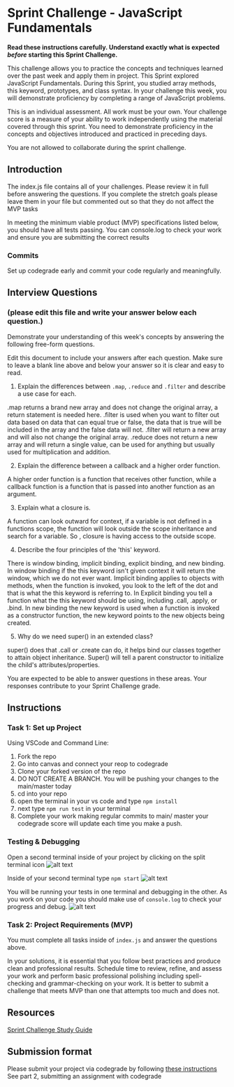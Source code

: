 # Sprint Challenge - JavaScript Fundamentals

**Read these instructions carefully. Understand exactly what is expected _before_ starting this Sprint Challenge.**

This challenge allows you to practice the concepts and techniques learned over the past week and apply them in project. This Sprint explored JavaScript Fundamentals. During this Sprint, you studied array methods, this keyword, prototypes, and class syntax. In your challenge this week, you will demonstrate proficiency by completing a range of JavaScript problems.

This is an individual assessment. All work must be your own. Your challenge score is a measure of your ability to work independently using the material covered through this sprint. You need to demonstrate proficiency in the concepts and objectives introduced and practiced in preceding days.

You are not allowed to collaborate during the sprint challenge. 

## Introduction

The index.js file contains all of your challenges. Please review it in full before answering the questions. If you complete the stretch goals please leave them in your file but commented out so that they do not affect the MVP tasks 

In meeting the minimum viable product (MVP) specifications listed below, you should have all tests passing. You can console.log to check your work and ensure you are submitting the correct results 

### Commits

Set up codegrade early and commit your code regularly and meaningfully. 

## Interview Questions
### (please edit this file and write your answer below each question.)
Demonstrate your understanding of this week's concepts by answering the following free-form questions.

Edit this document to include your answers after each question. Make sure to leave a blank line above and below your answer so it is clear and easy to read.

1. Explain the differences between `.map`, `.reduce` and `.filter` and describe a use case for each. 

.map returns a brand new array and does not change the original array, a return statement is needed here. .filter is used when you want to filter out data based on data that can equal true or false, the data that is true will be included in the array and the false data will not. .filter will return a new array and will also not change the original array. .reduce does not return a new array and will return a single value, can be used for anything but usually used for multiplication and addition. 


2. Explain the difference between a callback and a higher order function.

A higher order function is a function that receives other function, while a callback function is a function that is passed into another function as an argument. 

3. Explain what a closure is.

A function can look outward for context, if a variable is not defined in a functions scope, the function will look outside the scope inheritance and search for a variable. So , closure is having access to the outside scope. 

4. Describe the four principles of the 'this' keyword.

There is window binding, implicit binding, explicit binding, and new binding. In window binding if the this keyword isn't given context it will return the window, which we do not ever want. Implicit binding applies to objects with methods, when the function is invoked, you look to the left of the dot and that is what the this keyword is referring to. In Explicit binding you tell a function what the this keyword should be using, including .call, .apply, or .bind. In new binding the new keyword is used when a function is invoked as a constructor function, the new keyword points to the new objects being created. 

5. Why do we need super() in an extended class?

super() does that .call or .create can do, it helps bind our classes together to attain object inheritance. Super() will tell a parent constructor to initialize the child's attributes/properties. 

You are expected to be able to answer questions in these areas. Your responses contribute to your Sprint Challenge grade. 

## Instructions

### Task 1: Set up Project

Using VSCode and Command Line:


1. Fork the repo
2. Go into canvas and connect your reop to codegrade
3. Clone your forked version of the repo
4. DO NOT CREATE A BRANCH. You will be pushing your changes to the main/master today
5. cd into your repo
6. open the terminal in your vs code and type `npm install`
7. next type `npm run test` in your terminal
8. Complete your work making regular commits to main/ master your codegrade score will update each time you make a push.


### Testing & Debugging

Open a second terminal inside of your project by clicking on the split terminal icon
![alt text](assets/split_terminal.png "Split Terminal")

Inside of your second terminal type `npm start` 
![alt text](assets/npm_start.png "type npm start")

You will be running your tests in one terminal and debugging in the other. As you work on your code you should make use of `console.log` to check your progress and debug.
![alt text](assets/tests_debug_terminal_final.png "your terminal should look like this")

### Task 2: Project Requirements (MVP)

You must complete all tasks inside of `index.js` and answer the questions above.

In your solutions, it is essential that you follow best practices and produce clean and professional results. Schedule time to review, refine, and assess your work and perform basic professional polishing including spell-checking and grammar-checking on your work. It is better to submit a challenge that meets MVP than one that attempts too much and does not.

## Resources
 
 [Sprint Challenge Study Guide](https://www.notion.so/lambdaschool/Unit-1-Sprint-3-Study-Guide-033a9a00659a4ef98c12eb97e49a6110)

## Submission format

Please submit your project via codegrade by following [these instructions](https://lambdaschool.notion.site/lambdaschool/Lambda-School-Git-Flow-Step-by-step-269f68ae3bf64eb689a8328715a179f9) See part 2, submitting an assignment with codegrade
